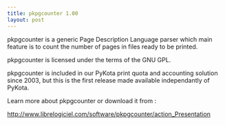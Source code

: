 ```yaml
---
title: pkpgcounter 1.00
layout: post
---
```


pkpgcounter is a generic Page Description Language parser which main feature is to count the number of pages in files ready to be printed.

pkpgcounter is licensed under the terms of the GNU GPL.

pkpgcounter is included in our PyKota print quota and accounting solution since 2003, but this is the first release made available independantly of PyKota.

Learn more about pkpgcounter or download it from :

  http://www.librelogiciel.com/software/pkpgcounter/action_Presentation


